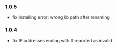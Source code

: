 ### 1.0.5
- fix installing error: wrong lib path after renaming
### 1.0.4
- fix IP addresses ending with 0 reported as invalid
